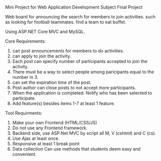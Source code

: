 Mini Project for Web Application Development Subject Final Project

Web board for announcing the search for members to join activities. such as looking for football teammates. find a team to eat buffet.

Using ASP.NET Core MVC and MySQL.

Core Requirements:
1. can post announcements for members to do activities.
2. can apply to join the activity.
3. Each post can specify number of participants accepted to join the activity.
4. There must be a way to select people among paricipants equal to the number in 3.
5. can set the expiration time of the post.
6. Post author can close posts to not accept more participants.
7. When the application is completed. Notify who has been selected to participate.
8. Add feature(s) besides items 1-7 at least 1 feature.

Tool Requirments:
1. Make your own Frontend (HTML/CSS/JS)
2. Do not use any Frontend framework.
3. Backend side, use ASP.Net MVC by script all M, V (cshtml) and C (cs).
4. Use Ajax at least once.
5. Responsive at least 1 break point
6. Data collection Can use methods that students deem easy and convenient.
